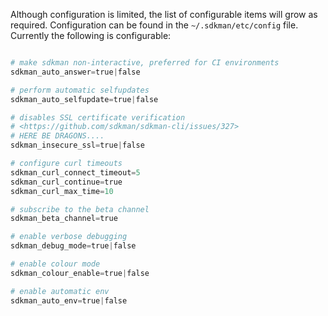 Although configuration is limited, the list of configurable items will grow as required. Configuration can be found in the `~/.sdkman/etc/config` file. Currently the following is configurable:

```python

# make sdkman non-interactive, preferred for CI environments
sdkman_auto_answer=true|false

# perform automatic selfupdates
sdkman_auto_selfupdate=true|false

# disables SSL certificate verification
# <https://github.com/sdkman/sdkman-cli/issues/327>
# HERE BE DRAGONS....
sdkman_insecure_ssl=true|false

# configure curl timeouts
sdkman_curl_connect_timeout=5
sdkman_curl_continue=true
sdkman_curl_max_time=10

# subscribe to the beta channel
sdkman_beta_channel=true

# enable verbose debugging
sdkman_debug_mode=true|false

# enable colour mode
sdkman_colour_enable=true|false

# enable automatic env
sdkman_auto_env=true|false
```